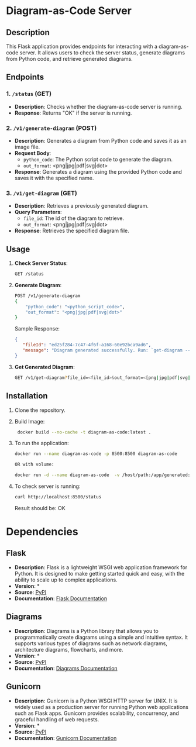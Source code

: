 # Diagram-as-Code Server

## Description

This Flask application provides endpoints for interacting with a diagram-as-code server. It allows users to check the server status, generate diagrams from Python code, and retrieve generated diagrams.

## Endpoints

### 1. `/status` (GET)

- **Description**: Checks whether the diagram-as-code server is running.
- **Response**: Returns "OK" if the server is running.

### 2. `/v1/generate-diagram` (POST)

- **Description**: Generates a diagram from Python code and saves it as an image file.
- **Request Body**:
  - `python_code`: The Python script code to generate the diagram.
  - `out_format`: <png|jpg|pdf|svg|dot>
- **Response**: Generates a diagram using the provided Python code and saves it with the specified name.

### 3. `/v1/get-diagram` (GET)

- **Description**: Retrieves a previously generated diagram.
- **Query Parameters**:
  - `file_id`: The id of the diagram to retrieve.
  - `out_format`: <png|jpg|pdf|svg|dot>
- **Response**: Retrieves the specified diagram file.

## Usage

1. **Check Server Status**:
   ```bash
   GET /status
   ```

2. **Generate Diagram**:
   ```bash
   POST /v1/generate-diagram
   {
       "python_code": "<python_script_code>",
       "out_format": "<png|jpg|pdf|svg|dot>"
   }
   ```
   Sample Response:
   ```json
   {
      "fileId": "ed25f284-7c47-4f6f-a168-60e92bca9ad6",
      "message": "Diagram generated successfully. Run: `get-diagram --file=ed25f284-7c47-4f6f-a168-60e92bca9ad6 [--outdir=<out dir location>] [--format=<[png|jpg|pdf|svg|dot]>]`"
   }
   ```

3. **Get Generated Diagram**:
   ```bash
   GET /v1/get-diagram?file_id=<file_id>&out_format=<[png|jpg|pdf|svg|dot]>
   ```


## Installation

1. Clone the repository.
2. Build Image:
   ```bash
    docker build --no-cache -t diagram-as-code:latest .
   ```
3. To run the application:
   ```bash
   docker run --name diagram-as-code -p 8500:8500 diagram-as-code

   OR with volume:

   docker run -d --name diagram-as-code  -v /host/path:/app/generated:rw -p 8500:8500 diagram-as-code
   ```

4. To check server is running:
    ```bash
    curl http://localhost:8500/status
    ```
    Result should be: OK

# Dependencies

## Flask

- **Description**: Flask is a lightweight WSGI web application framework for Python. It is designed to make getting started quick and easy, with the ability to scale up to complex applications.
- **Version**: *
- **Source**: [PyPI](https://pypi.org/project/Flask/)
- **Documentation**: [Flask Documentation](https://flask.palletsprojects.com/)

## Diagrams

- **Description**: Diagrams is a Python library that allows you to programmatically create diagrams using a simple and intuitive syntax. It supports various types of diagrams such as network diagrams, architecture diagrams, flowcharts, and more.
- **Version**: *
- **Source**: [PyPI](https://pypi.org/project/diagrams/)
- **Documentation**: [Diagrams Documentation](https://diagrams.mingrammer.com/)

## Gunicorn

- **Description**: Gunicorn is a Python WSGI HTTP server for UNIX. It is widely used as a production server for running Python web applications such as Flask apps. Gunicorn provides scalability, concurrency, and graceful handling of web requests.
- **Version**: *
- **Source**: [PyPI](https://pypi.org/project/gunicorn/)
- **Documentation**: [Gunicorn Documentation](https://docs.gunicorn.org/en/stable/)
